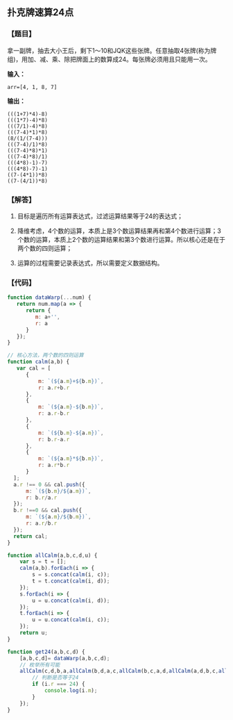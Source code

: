 ## 扑克牌速算24点

### 【题目】
拿一副牌，抽去大小王后，剩下1～10和JQK这些张牌。任意抽取4张牌(称为牌组)，用加、减、乘、除把牌面上的数算成24。每张牌必须用且只能用一次。

**输入：**

	arr=[4, 1, 8, 7]
	
**输出：**

	(((1+7)*4)-8)
	(((1*7)-4)*8)
	(((7/1)-4)*8)
	(((7-4)*1)*8)
	(8/(1/(7-4)))
	(((7-4)/1)*8)
	(((7-4)*8)*1)
	(((7-4)*8)/1)
	(((4*8)-1)-7)
	(((4*8)-7)-1)
	((7-(4*1))*8)
	((7-(4/1))*8)

### 【解答】


1. 目标是遍历所有运算表达式，过滤运算结果等于24的表达式；

2. 降维考虑，4个数的运算，本质上是3个数运算结果再和第4个数进行运算；3个数的运算，本质上2个数的运算结果和第3个数进行运算。所以核心还是在于两个数的四则运算；

3. 运算的过程需要记录表达式，所以需要定义数据结构。



### 【代码】

```js
function dataWarp(...num) {
   return num.map(a => {
      return {
         m: a+'',
         r: a
      }
   });
}

// 核心方法，两个数的四则运算
function calm(a,b) {
   var cal = [
      {
          m: `(${a.m}+${b.m})`,
          r: a.r+b.r
      },
      {
          m: `(${a.m}-${b.m})`,
          r: a.r-b.r
      },
      {
          m: `(${b.m}-${a.m})`,
          r: b.r-a.r
      },
      {
          m: `(${a.m}*${b.m})`,
          r: a.r*b.r
      }
  ];
  a.r !== 0 && cal.push({
      m: `(${b.m}/${a.m})`,
      r: b.r/a.r
  });
  b.r !==0 && cal.push({
      m: `(${a.m}/${b.m})`,
      r: a.r/b.r
  });
  return cal;
}

function allCalm(a,b,c,d,u) {
    var s = t = [];
    calm(a,b).forEach(i => {
        s = s.concat(calm(i, c));
        t = t.concat(calm(i, d));
    });
    s.forEach(i => {
        u = u.concat(calm(i, d));
    });
    t.forEach(i => {
        u = u.concat(calm(i, c));
    });
    return u;
}

function get24(a,b,c,d) {
    [a,b,c,d]= dataWarp(a,b,c,d);
    // 枚举所有可能
    allCalm(c,d,b,a,allCalm(b,d,a,c,allCalm(b,c,a,d,allCalm(a,d,b,c,allCalm(a,c,b,d,allCalm(a,b,c,d,[])))))).forEach(i => {
    	// 判断是否等于24
        if (i.r === 24) {
            console.log(i.m);
        }
    });
}

```

